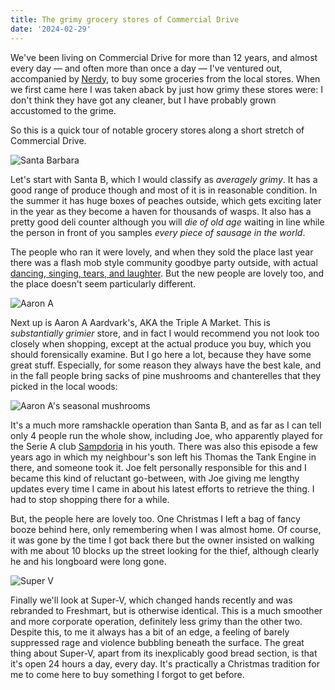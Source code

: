 ```yaml
---
title: The grimy grocery stores of Commercial Drive
date: '2024-02-29'
---
```


We've been living on Commercial Drive for more than 12 years, and almost every day — and often more than once a day — I've ventured out, accompanied by [Nerdy](../nerdy), to buy some groceries from the local stores. When we first came here I was taken aback by just how grimy these stores were: I don't think they have got any cleaner, but I have probably grown accustomed to the grime.

So this is a quick tour of notable grocery stores along a short stretch of Commercial Drive.

![Santa Barbara](/images/santa-b.jpeg)

Let's start with Santa B, which I would classify as _averagely grimy_. It has a good range of produce though and most of it is in reasonable condition. In the summer it has huge boxes of peaches outside, which gets exciting later in the year as they become a haven for thousands of wasps. It also has a pretty good deli counter although you will _die of old age_ waiting in line while the person in front of you samples _every piece of sausage in the world_.

The people who ran it were lovely, and when they sold the place last year there was a flash mob style community goodbye party outside, with actual [dancing, singing, tears, and laughter](https://jaksview3.ca/2023/01/31/farewell-to-santa-barbara-market/). But the new people are lovely too, and the place doesn't seem particularly different.

![Aaron A](/images/aaron-a.jpeg)

Next up is Aaron A Aardvark's, AKA the Triple A Market. This is _substantially grimier_ store, and in fact I would recommend you not look too closely when shopping, except at the actual produce you buy, which you should forensically examine. But I go here a lot, because they have some great stuff. Especially, for some reason they always have the best kale, and in the fall people bring sacks of pine mushrooms and chanterelles that they picked in the local woods:

![Aaron A's seasonal mushrooms](/images/aaron-a-mushrooms.jpeg)

It's a much more ramshackle operation than Santa B, and as far as I can tell only 4 people run the whole show, including Joe, who apparently played for the Serie A club [Sampdoria](https://en.wikipedia.org/wiki/UC_Sampdoria) in his youth. There was also this episode a few years ago in which my neighbour's son left his Thomas the Tank Engine in there, and someone took it. Joe felt personally responsible for this and I became this kind of reluctant go-between, with Joe giving me lengthy updates every time I came in about his latest efforts to retrieve the thing. I had to stop shopping there for a while.

But, the people here are lovely too. One Christmas I left a bag of fancy booze behind here, only remembering when I was almost home. Of course, it was gone by the time I got back there but the owner insisted on walking with me about 10 blocks up the street looking for the thief, although clearly he and his longboard were long gone.

![Super V](/images/super-v.jpeg)

Finally we'll look at Super-V, which changed hands recently and was rebranded to Freshmart, but is otherwise identical. This is a much smoother and more corporate operation, definitely less grimy than the other two. Despite this, to me it always has a bit of an edge, a feeling of barely suppressed rage and violence bubbling beneath the surface. The great thing about Super-V, apart from its inexplicably good bread section, is that it's open 24 hours a day, every day. It's practically a Christmas tradition for me to come here to buy something I forgot to get before.
